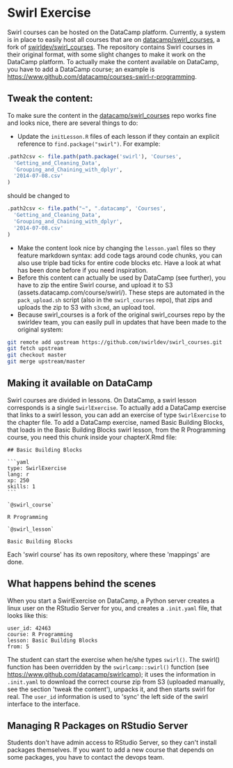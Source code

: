 # Swirl Exercise

Swirl courses can be hosted on the DataCamp platform. Currently, a system is in place to easily host all courses that are on [datacamp/swirl_courses](https://www.github.com/datacamp/swirl_courses), a fork of [swirldev/swirl_courses](https://www.github.com/swirldev/swirl_courses). The repository contains Swirl courses in their original format, with some slight changes to make it work on the DataCamp platform. To actually make the content available on DataCamp, you have to add a DataCamp course; an example is https://www.github.com/datacamp/courses-swirl-r-programming.

## Tweak the content: 

To make sure the content in the [datacamp/swirl_courses](https://www.github.com/datacamp/swirl_courses) repo works fine and looks nice, there are several things to do:

- Update the `initLesson.R` files of each lesson if they contain an explicit reference to `find.package("swirl")`. For example:

```R
.path2csv <- file.path(path.package('swirl'), 'Courses',
  'Getting_and_Cleaning_Data',
  'Grouping_and_Chaining_with_dplyr',
  '2014-07-08.csv'
)
```

should be changed to

```R
.path2csv <- file.path("~", ".datacamp", 'Courses',
  'Getting_and_Cleaning_Data',
  'Grouping_and_Chaining_with_dplyr',
  '2014-07-08.csv'
)
```

- Make the content look nice by changing the `lesson.yaml` files so they feature markdown syntax: add code tags around code chunks, you can also use triple bad ticks for entire code blocks etc. Have a look at what has been done before if you need inspiration.
- Before this content can actually be used by DataCamp (see further), you have to zip the entire Swirl course, and upload it to S3 (assets.datacamp.com/course/swirl/). These steps are automated in the `pack_upload.sh` script (also in the `swirl_courses` repo), that zips and uploads the zip to S3 with `s3cmd`, an upload tool.
- Because swirl_courses is a fork of the original swirl_courses repo by the swirldev team, you can easily pull in updates that have been made to the original system:

```bash
git remote add upstream https://github.com/swirldev/swirl_courses.git
git fetch upstream
git checkout master
git merge upstream/master
```

## Making it available on DataCamp

Swirl courses are divided in lessons. On DataCamp, a swirl lesson corresponds is a single `SwirlExercise`. To actually add a DataCamp exercise that links to a swirl lesson, you can add an exercise of type `SwirlExercise` to the chapter file. To add a DataCamp exercise, named Basic Building Blocks, that loads in the Basic Building Blocks swirl lesson, from the R Programming course, you need this chunk inside your chapterX.Rmd file:

    ## Basic Building Blocks

    ```yaml
    type: SwirlExercise 
    lang: r 
    xp: 250 
    skills: 1
    ```

    `@swirl_course`

    R Programming

    `@swirl_lesson`

    Basic Building Blocks

Each 'swirl course' has its own repository, where these 'mappings' are done.

## What happens behind the scenes

When you start a SwirlExercise on DataCamp, a Python server creates a linux user on the RStudio Server for you, and creates a `.init.yaml` file, that looks like this:

```
user_id: 42463
course: R Programming
lesson: Basic Building Blocks
from: 5
```

The student can start the exercise when he/she types `swirl()`. The swirl() function has been overridden by the `swirlcamp::swirl()` function (see https://www.github.com/datacamp/swirlcamp); it uses the information in `.init.yaml` to download the correct course zip from S3 (uploaded manually, see the section 'tweak the content'), unpacks it, and then starts swirl for real. The `user_id` information is used to 'sync' the left side of the swirl interface to the interface.

## Managing R Packages on RStudio Server

Students don't have admin access to RStudio Server, so they can't install packages themselves. If you want to add a new course that depends on some packages, you have to contact the devops team.